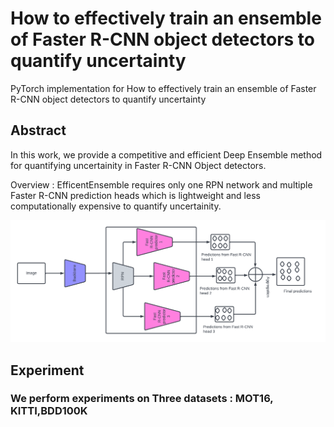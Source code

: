 # How to effectively train an ensemble of Faster R-CNN object detectors to quantify uncertainty
PyTorch implementation for How to effectively train an ensemble of Faster R-CNN object detectors to quantify uncertainty
## Abstract
In this work, we provide a competitive and efficient Deep Ensemble method for quantifying uncertainity in Faster R-CNN Object detectors. 

Overview :
EfficentEnsemble requires only one RPN network and multiple Faster R-CNN prediction heads which is lightweight and less computationally expensive to quantify uncertainity.

![image](https://github.com/Akola-Mbey-Denis/EfficientEnsemble/blob/master/Deep%20Ensembles.png)



## Experiment

### We perform experiments on Three datasets : MOT16, KITTI,BDD100K



